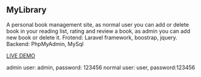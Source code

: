 ## MyLibrary

A personal book management site, as normal user you can add or delete book in your reading list, rating and review a book, as admin you can add new book or delete it.
Frotend: Laravel framework, boostrap, jquery.
Backend: PhpMyAdmin, MySql

[LIVE DEMO](https://boiling-ridge-86913.herokuapp.com/)

admin user: admin, password: 123456
normal user: user, password:123456
